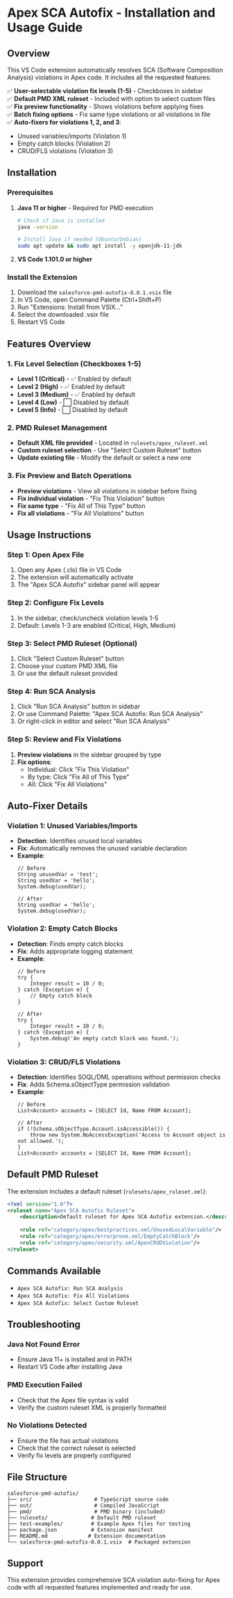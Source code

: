 # Apex SCA Autofix - Installation and Usage Guide

## Overview

This VS Code extension automatically resolves SCA (Software Composition Analysis) violations in Apex code. It includes all the requested features:

✅ **User-selectable violation fix levels (1-5)** - Checkboxes in sidebar  
✅ **Default PMD XML ruleset** - Included with option to select custom files  
✅ **Fix preview functionality** - Shows violations before applying fixes  
✅ **Batch fixing options** - Fix same type violations or all violations in file  
✅ **Auto-fixers for violations 1, 2, and 3**:
   - Unused variables/imports (Violation 1)
   - Empty catch blocks (Violation 2) 
   - CRUD/FLS violations (Violation 3)

## Installation

### Prerequisites
1. **Java 11 or higher** - Required for PMD execution
   ```bash
   # Check if Java is installed
   java -version
   
   # Install Java if needed (Ubuntu/Debian)
   sudo apt update && sudo apt install -y openjdk-11-jdk
   ```

2. **VS Code 1.101.0 or higher**

### Install the Extension
1. Download the `salesforce-pmd-autofix-0.0.1.vsix` file
2. In VS Code, open Command Palette (Ctrl+Shift+P)
3. Run "Extensions: Install from VSIX..."
4. Select the downloaded .vsix file
5. Restart VS Code

## Features Overview

### 1. Fix Level Selection (Checkboxes 1-5)
- **Level 1 (Critical)** - ✅ Enabled by default
- **Level 2 (High)** - ✅ Enabled by default  
- **Level 3 (Medium)** - ✅ Enabled by default
- **Level 4 (Low)** - ⬜ Disabled by default
- **Level 5 (Info)** - ⬜ Disabled by default

### 2. PMD Ruleset Management
- **Default XML file provided** - Located in `rulesets/apex_ruleset.xml`
- **Custom ruleset selection** - Use "Select Custom Ruleset" button
- **Update existing file** - Modify the default or select a new one

### 3. Fix Preview and Batch Operations
- **Preview violations** - View all violations in sidebar before fixing
- **Fix individual violation** - "Fix This Violation" button
- **Fix same type** - "Fix All of This Type" button  
- **Fix all violations** - "Fix All Violations" button

## Usage Instructions

### Step 1: Open Apex File
1. Open any Apex (.cls) file in VS Code
2. The extension will automatically activate
3. The "Apex SCA Autofix" sidebar panel will appear

### Step 2: Configure Fix Levels
1. In the sidebar, check/uncheck violation levels 1-5
2. Default: Levels 1-3 are enabled (Critical, High, Medium)

### Step 3: Select PMD Ruleset (Optional)
1. Click "Select Custom Ruleset" button
2. Choose your custom PMD XML file
3. Or use the default ruleset provided

### Step 4: Run SCA Analysis
1. Click "Run SCA Analysis" button in sidebar
2. Or use Command Palette: "Apex SCA Autofix: Run SCA Analysis"
3. Or right-click in editor and select "Run SCA Analysis"

### Step 5: Review and Fix Violations
1. **Preview violations** in the sidebar grouped by type
2. **Fix options**:
   - Individual: Click "Fix This Violation"
   - By type: Click "Fix All of This Type" 
   - All: Click "Fix All Violations"

## Auto-Fixer Details

### Violation 1: Unused Variables/Imports
- **Detection**: Identifies unused local variables
- **Fix**: Automatically removes the unused variable declaration
- **Example**: 
  ```apex
  // Before
  String unusedVar = 'test';
  String usedVar = 'hello';
  System.debug(usedVar);
  
  // After
  String usedVar = 'hello';
  System.debug(usedVar);
  ```

### Violation 2: Empty Catch Blocks
- **Detection**: Finds empty catch blocks
- **Fix**: Adds appropriate logging statement
- **Example**:
  ```apex
  // Before
  try {
      Integer result = 10 / 0;
  } catch (Exception e) {
      // Empty catch block
  }
  
  // After
  try {
      Integer result = 10 / 0;
  } catch (Exception e) {
      System.debug('An empty catch block was found.');
  }
  ```

### Violation 3: CRUD/FLS Violations
- **Detection**: Identifies SOQL/DML operations without permission checks
- **Fix**: Adds Schema.sObjectType permission validation
- **Example**:
  ```apex
  // Before
  List<Account> accounts = [SELECT Id, Name FROM Account];
  
  // After
  if (!Schema.sObjectType.Account.isAccessible()) {
      throw new System.NoAccessException('Access to Account object is not allowed.');
  }
  List<Account> accounts = [SELECT Id, Name FROM Account];
  ```

## Default PMD Ruleset

The extension includes a default ruleset (`rulesets/apex_ruleset.xml`):

```xml
<?xml version="1.0"?>
<ruleset name="Apex SCA Autofix Ruleset">
    <description>Default ruleset for Apex SCA Autofix extension.</description>
    
    <rule ref="category/apex/bestpractices.xml/UnusedLocalVariable"/>
    <rule ref="category/apex/errorprone.xml/EmptyCatchBlock"/>
    <rule ref="category/apex/security.xml/ApexCRUDViolation"/>
</ruleset>
```

## Commands Available

- `Apex SCA Autofix: Run SCA Analysis`
- `Apex SCA Autofix: Fix All Violations`
- `Apex SCA Autofix: Select Custom Ruleset`

## Troubleshooting

### Java Not Found Error
- Ensure Java 11+ is installed and in PATH
- Restart VS Code after installing Java

### PMD Execution Failed
- Check that the Apex file syntax is valid
- Verify the custom ruleset XML is properly formatted

### No Violations Detected
- Ensure the file has actual violations
- Check that the correct ruleset is selected
- Verify fix levels are properly configured

## File Structure

```
salesforce-pmd-autofix/
├── src/                    # TypeScript source code
├── out/                    # Compiled JavaScript
├── pmd/                    # PMD binary (included)
├── rulesets/              # Default PMD ruleset
├── test-examples/         # Example Apex files for testing
├── package.json           # Extension manifest
├── README.md             # Extension documentation
└── salesforce-pmd-autofix-0.0.1.vsix  # Packaged extension
```

## Support

This extension provides comprehensive SCA violation auto-fixing for Apex code with all requested features implemented and ready for use.

